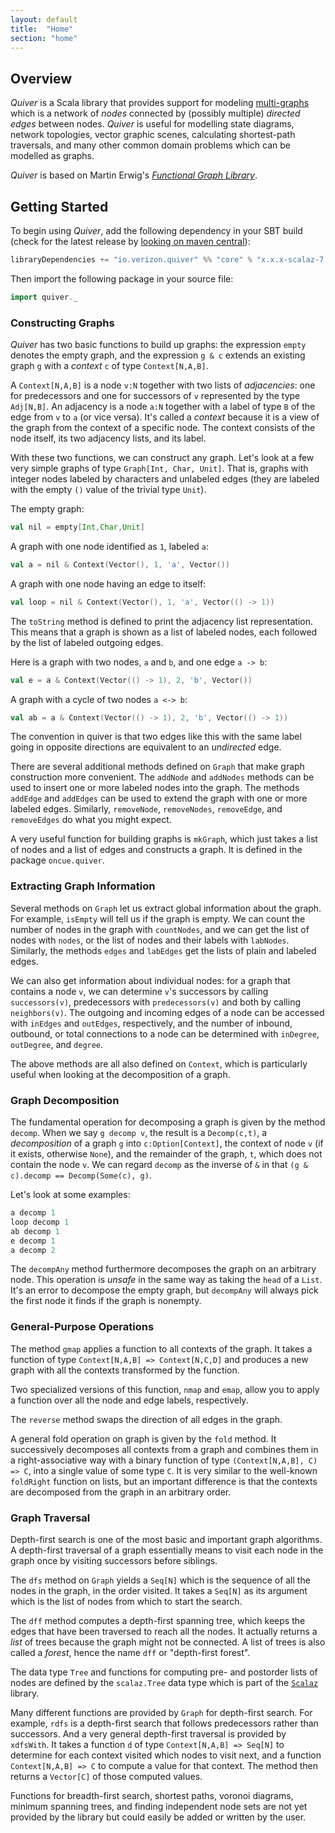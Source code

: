 ```yaml
---
layout: default
title:  "Home"
section: "home"
---
```


## Overview

*Quiver* is a Scala library that provides support for modeling [multi-graphs](https://en.wikipedia.org/wiki/Multigraph) which is a network of _nodes_ connected by (possibly multiple) _directed edges_ between nodes. *Quiver* is useful for modelling state diagrams, network topologies, vector graphic scenes, calculating shortest-path traversals, and many other common domain problems which can be modelled as graphs.

*Quiver* is based on Martin Erwig's _[Functional Graph Library](http://web.engr.oregonstate.edu/~erwig/fgl/haskell/)_.

## Getting Started

To begin using *Quiver*, add the following dependency in your SBT build (check for the latest release by [looking on maven central](http://search.maven.org/#search%7Cga%7C1%7Cio.verizon.quiver)):

```scala
libraryDependencies += "io.verizon.quiver" %% "core" % "x.x.x-scalaz-7.y"
```

Then import the following package in your source file:

```scala mdoc:to-string
import quiver._
```

<a name="construction"></a>

### Constructing Graphs

*Quiver* has two basic functions to build up graphs: the expression `empty` denotes the empty graph, and the expression `g & c` extends an existing graph `g` with a _context_ `c` of type `Context[N,A,B]`.

A `Context[N,A,B]` is a node `v:N` together with two lists of _adjacencies_: one for predecessors and one for successors of `v` represented by the type `Adj[N,B]`. An adjacency is a node `a:N` together with a label of type `B` of the edge from `v` to `a` (or vice versa). It's called a _context_ because it is a view of the graph from the context of a specific node. The context consists of the node itself, its two adjacency lists, and its label.

With these two functions, we can construct any graph. Let's look at a few very simple graphs of type `Graph[Int, Char, Unit]`. That is, graphs with integer nodes labeled by characters and unlabeled edges (they are labeled with the empty `()` value of the trivial type `Unit`).

The empty graph:

```scala mdoc:to-string
val nil = empty[Int,Char,Unit]
```

A graph with one node identified as `1`, labeled `a`:

```scala mdoc:to-string
val a = nil & Context(Vector(), 1, 'a', Vector())
```

A graph with one node having an edge to itself:

```scala mdoc:to-string
val loop = nil & Context(Vector(), 1, 'a', Vector(() -> 1))
```

The `toString` method is defined to print the adjacency list representation. This means that a graph is shown as a list of labeled nodes, each followed by the list of labeled outgoing edges.

Here is a graph with two nodes, `a` and `b`, and one edge `a -> b`:

```scala mdoc:to-string
val e = a & Context(Vector(() -> 1), 2, 'b', Vector())
```

A graph with a cycle of two nodes `a <-> b`:

```scala mdoc:to-string
val ab = a & Context(Vector(() -> 1), 2, 'b', Vector(() -> 1))
```

The convention in quiver is that two edges like this with the same label going in opposite directions are equivalent to an _undirected_ edge.

There are several additional methods defined on `Graph` that make graph construction more convenient. The `addNode` and `addNodes` methods can be used to insert one or more labeled nodes into the graph. The methods `addEdge` and `addEdges` can be used to extend the graph with one or more labeled edges. Similarly, `removeNode`, `removeNodes`, `removeEdge`, and `removeEdges` do what you might expect.

A very useful function for building graphs is `mkGraph`, which just takes a list of nodes and a list of edges and constructs a graph. It is defined in the package `oncue.quiver`.

<a name="extraction"></a>

### Extracting Graph Information ###

Several methods on `Graph` let us extract global information about the graph. For example, `isEmpty` will tell us if the graph is empty. We can count the number of nodes in the graph with `countNodes`, and we can get the list of nodes with `nodes`, or the list of nodes and their labels with `labNodes`. Similarly, the methods `edges` and `labEdges` get the lists of plain and labeled edges.

We can also get information about individual nodes: for a graph that contains a node `v`, we can determine `v`'s successors by calling `successors(v)`, predecessors with `predecessors(v)` and both by calling `neighbors(v)`. The outgoing and incoming edges of a node can be accessed with `inEdges` and `outEdges`, respectively, and the number of inbound, outbound, or total connections to a node can be determined with `inDegree`, `outDegree`, and `degree`.

The above methods are all also defined on `Context`, which is particularly useful when looking at the decomposition of a graph.

<a name="decomposistion"></a>

### Graph Decomposition ###

The fundamental operation for decomposing a graph is given by the method `decomp`. When we say `g decomp v`, the result is a `Decomp(c,t)`, a _decomposition_ of a graph `g` into `c:Option[Context]`, the context of node `v` (if it exists, otherwise `None`), and the remainder of the graph, `t`, which does not contain the node `v`. We can regard `decomp` as the inverse of `&` in that `(g & c).decomp == Decomp(Some(c), g)`.

Let's look at some examples:

```scala mdoc:to-string
a decomp 1
loop decomp 1
ab decomp 1
e decomp 1
a decomp 2
```

The `decompAny` method furthermore decomposes the graph on an arbitrary node. This operation is _unsafe_ in the same way as taking the `head` of a `List`. It's an error to decompose the empty graph, but `decompAny` will always pick the first node it finds if the graph is nonempty.

### General-Purpose Operations ###

The method `gmap` applies a function to all contexts of the graph. It takes a function of type `Context[N,A,B] => Context[N,C,D]` and produces a new graph with all the contexts transformed by the function.

Two specialized versions of this function, `nmap` and `emap`, allow you to apply a function over all the node and edge labels, respectively.

The `reverse` method swaps the direction of all edges in the graph.

A general fold operation on graph is given by the `fold` method. It successively decomposes all contexts from a graph and combines them in a right-associative way with a binary function of type `(Context[N,A,B], C) => C`, into a single value of some type `C`. It is very similar to the well-known `foldRight` function on lists, but an important difference is that the contexts are decomposed from the graph in an arbitrary order.

<a name="traversal"></a>

### Graph Traversal ###

Depth-first search is one of the most basic and important graph algorithms. A depth-first traversal of a graph essentially means to visit each node in the graph once by visiting successors before siblings.

The `dfs` method on `Graph` yields a `Seq[N]` which is the sequence of all the nodes in the graph, in the order visited. It takes a `Seq[N]` as its argument which is the list of nodes from which to start the search.

The `dff` method computes a depth-first spanning tree, which keeps the edges that have been traversed to reach all the nodes. It actually returns a _list_ of trees because the graph might not be connected. A list of trees is also called a _forest_, hence the name `dff` or "depth-first forest".

The data type `Tree` and functions for computing pre- and postorder lists of nodes are defined by the `scalaz.Tree` data type which is part of the [`Scalaz`](http://github.com/scalaz/scalaz) library.

Many different functions are provided by `Graph` for depth-first search. For example, `rdfs` is a depth-first search that follows predecessors rather than successors. And a very general depth-first traversal is provided by `xdfsWith`. It takes a function `d` of type `Context[N,A,B] => Seq[N]` to determine for each context visited which nodes to visit next, and a function `Context[N,A,B] => C` to compute a value for that context. The method then returns a `Vector[C]` of those computed values.

Functions for breadth-first search, shortest paths, voronoi diagrams, minimum spanning trees, and finding independent node sets are not yet provided by the library but could easily be added or written by the user.

